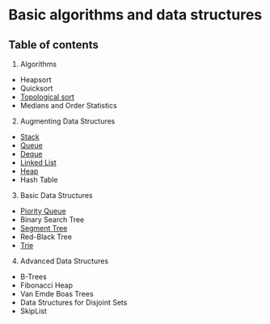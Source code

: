 # Basic algorithms and data structures

## Table of contents

1. Algorithms
  * Heapsort
  * Quicksort
  * [Topological sort](https://github.com/aapodolskiy/algorithms/tree/master/Algorithms/topologicalSort.go)
  * Medians and Order Statistics
2. Augmenting Data Structures
  * [Stack](https://github.com/aapodolskiy/algorithms/tree/master/DataStructures/Stack/MyStack.go)
  * [Queue](https://github.com/aapodolskiy/algorithms/tree/master/DataStructures/Queue/MyStack.go)
  * [Deque](https://github.com/aapodolskiy/algorithms/tree/master/DataStructures/Deque/Deque.go)
  * [Linked List](https://github.com/aapodolskiy/algorithms/tree/master/DataStructures/Stack/MyStack.go)
  * [Heap](https://github.com/aapodolskiy/algorithms/tree/master/DataStructures/Heap)
  * Hash Table
3. Basic Data Structures
  * [Piority Queue](https://github.com/aapodolskiy/algorithms/tree/master/DataStructures/PiorityQueue)
  * Binary Search Tree
  * [Segment Tree](https://github.com/aapodolskiy/algorithms/tree/master/DataStructures/SegmentTree)
  * Red-Black Tree
  * [Trie](https://github.com/aapodolskiy/algorithms/tree/master/DataStructures/Trie/Trie.go)
4. Advanced Data Structures
  * B-Trees
  * Fibonacci Heap
  * Van Emde Boas Trees
  * Data Structures for Disjoint Sets
  * SkipList
